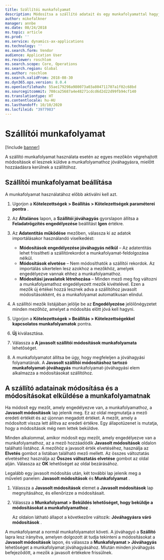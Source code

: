 ```yaml
---
title: Szállítói munkafolyamat
description: Módosítsa a szállító adatait és egy munkafolyamattal hagyja jóvá.
author: mikefalkner
manager: annbe
ms.date: 08/24/2018
ms.topic: article
ms.prod: ''
ms.service: dynamics-ax-applications
ms.technology: ''
ms.search.form: Vendor
audience: Application User
ms.reviewer: roschlom
ms.search.scope: Core, Operations
ms.search.region: Global
ms.author: roschlom
ms.search.validFrom: 2018-08-30
ms.dyn365.ops.version: 8.0.4
ms.openlocfilehash: 55ae179298a980073a03a804711707a1f02c68bd
ms.sourcegitcommit: 708ca25687a4e48271cdcd6d2d22d99fb94cf140
ms.translationtype: HT
ms.contentlocale: hu-HU
ms.lasthandoff: 10/10/2020
ms.locfileid: "3977983"
---
```

# <a name="vendor-workflow"></a>Szállítói munkafolyamat

[!include [banner](../includes/banner.md)]

A szállító munkafolyamat használata esetén az egyes mezőkön végrehajtott módosítások el lesznek küldve a munkafolyamathoz jóváhagyásra, mielőtt hozzáadásra kerülnek a szállítóhoz.

## <a name="set-up-the-vendor-workflow"></a>Szállítói munkafolyamat beállítása

A munkafolyamat használatához előbb aktiválni kell azt.

1. Ugorjon a **Kötelezettségek \> Beállítás \> Kötelezettségek paraméterei pontra** .
2. Az **Általános** lapon, a **Szállítói jóváhagyás** gyorslapon állítsa a **Feladatrögzítés engedélyezése** beállítást **Igen** értékre.
3. Az **Adatentitás működése** mezőben, válassza ki az adatok importálásakor használandó viselkedést:

    - **Módosítások engedélyezése jóváhagyás nélkül** – Az adatentitás lehet frissítheti a szállítórekordot a munkafolyamat-feldolgozása nélkül.
    - **Módosítások elvetése** – Nem módosíthatók a szállítói rekordok. Az importálás sikertelen lesz azokhoz a mezőkhöz, amelyek engedélyezve vannak ehhez a munkafolyamathoz.
    - **Módosítási javaslatok létrehozása** – Minden mező meg fog változni a munkafolyamathoz engedélyezett mezők kivételével. Ezen a mezők új értékei hozzá lesznek adva a szállítóhoz javasolt módosításokként, és a munkafolyamat automatikusan elindul.

4. A szállítói mezők listájában jelölje be az **Engedélyezése** jelölőnégyzetet minden mezőhöz, amelyet a módosítás előtt jóvá kell hagyni.
5. Ugorjon a **Kötelezettségek \> Beállítás \> Kötelezettségekkel kapcsolatos munkafolyamatok** pontra.
6. **Új** kiválasztása.
7. Válassza a **A javasolt szállítói módosítások munkafolyamata** lehetőséget. 
8. A munkafolyamatot állítsa be úgy, hogy megfeleljen a jóváhagyási folyamatának. A **Javasolt szállítói módosításhoz tartozó munkafolyamat-jóváhagyás** munkafolyamat-jóváhagyási elem alkalmazza a módosításokat szállítóhoz.

## <a name="change-vendor-information-and-submit-the-changes-to-the-workflow"></a>A szállító adatainak módosítása és a módosításokat elküldése a munkafolyamatnak

Ha módosít egy mezőt, amely engedélyezve van, a munkafolyamathoz, a **Javasolt módosítások** lap jelenik meg. Ez az oldal megmutatja a mező eredeti értékét és az újonnan megadott értéket. A mezőt, amely a módosított vissza lett állítva az eredeti értékre. Egy állapotüzenet is mutatja, hogy a módosítások még nem lettek beküldve. 

Minden alkalommal, amikor módosít egy mezőt, amely engedélyezve van a munkafolyamathoz, az a mező hozzáadódik **Javasolt módosítások** oldalon található listához. A mezőhöz a javasolt érték elvetéséhez, használja az **Elvetés** gombot a listában található mező mellett. Az összes változtatás elvetéséhez használja az **Összes változtatás elvetése** gombot az oldal alján. Válassza az **OK** lehetőséget az oldal bezárásához.

Legalább egy javasolt módosítás után, két további lap jelenik meg a műveleti panelen: **Javasolt módosítások** és **Munkafolyamat** .

1. Válassza a **Javasolt módosítások** elemet a **Javasolt módosítások** lap megnyitásához, és ellenőrizze a módosításait.
2. Válassza a **Munkafolyamat \> Beküldés lehetőséget, hogy beküldje a módosításokat a munkafolyamathoz** .

    Az oldalon látható állapot a következőre változik: **Jóváhagyásra váró módosítások** .

A munkafolyamat a normál munkafolyamatot követi. A jóváhagyó a **Szállító** lapra lesz irányítva, amelyen dolgozott át tudja tekinteni a módosításokat a **Javasolt módosítások** lapon, és válassza a **Munkafolyamat \> Jóváhagyás** lehetőséget a munkafolyamat jóváhagyásához. Miután minden jóváhagyás befejeződött, a mezők a javasolt értékekre frissülnek.
